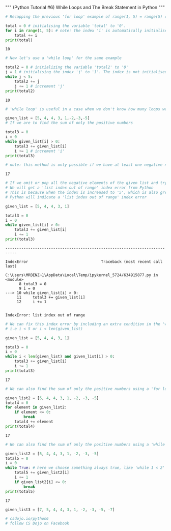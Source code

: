 """ (Python Tutorial #6) While Loops and The Break Statement in Python """

```python
# Recapping the previous 'for loop' example of range(1, 5) = range(5) or total = list(range(1, 5)) = [1,2,3,4]

total = 0 # initialising the variable 'total' to '0'.
for i in range(1, 5): # note: the index 'i' is automatically initialised to '0' in 'for loop' and will go through the list.
    total += i
print(total)
```

    10
    


```python
# Now let's use a 'while loop' for the same example

total2 = 0 # initializing the variable 'total2' to '0'
j = 1 # initialising the index 'j' to '1'. The index is not initialised in the 'while loop' like in the 'for loop'; thus, we're to initialise it by ourselves.
while j < 5:
    total2 += j
    j += 1 # increment 'j'
print(total2)
```

    10
    


```python
# 'while loop' is useful in a case when we don't know how many loops we need beforehand

given_list = [5, 4, 4, 3, 1,-2,-3,-5]
# If we are to find the sum of only the positive numbers

total3 = 0
i = 0 
while given_list[i] > 0:
    total3 += given_list[i]
    i += 1 # increment 'i'
print(total3)

# note: this method is only possible if we have at least one negative number in the list.
```

    17
    


```python
# If we omit or pop all the negative elements of the given list and try using the same condition
# We will get a 'list index out of range' index error from Python
# This is because when the index is increased to '5', which is also greater than '0', but nothing exists at index '5' in the list,
# Python will indicate a 'list index out of range' index error 

given_list = [5, 4, 4, 3, 1]

total3 = 0
i = 0
while given_list[i] > 0:
    total3 += given_list[i]
    i += 1
print(total3)
```


    ---------------------------------------------------------------------------

    IndexError                                Traceback (most recent call last)

    C:\Users\MRBENZ~1\AppData\Local\Temp/ipykernel_5724/634915877.py in <module>
          8 total3 = 0
          9 i = 0
    ---> 10 while given_list[i] > 0:
         11     total3 += given_list[i]
         12     i += 1
    

    IndexError: list index out of range



```python
# We can fix this index error by including an extra condition in the 'while loop'
# i.e i < 5 or i < len(given_list)

given_list = [5, 4, 4, 3, 1]

total3 = 0
i = 0
while i < len(given_list) and given_list[i] > 0:
    total3 += given_list[i]
    i += 1
print(total3)
```

    17
    


```python
# We can also find the sum of only the positive numbers using a 'for loop' and the 'break statement'

given_list2 = [5, 4, 4, 3, 1, -2, -3, -5]
total4 = 0
for element in given_list2:
    if element <= 0:
        break
    total4 += element
print(total4)
```

    17
    


```python
# We can also find the sum of only the positive numbers using a 'while loop' and the 'break statement' 

given_list2 = [5, 4, 4, 3, 1, -2, -3, -5]
total5 = 0
i = 0
while True: # here we choose something always true, like 'while 1 < 2' or just 'while True' because either of these two statements is always true
    total5 += given_list2[i]
    i += 1
    if given_list2[i] <= 0:
        break
print(total5)
```

    17
    


```python
given_list3 = [7, 5, 4, 4, 3, 1, -2, -3, -5, -7]

# csdojo.io/python6
# follow CS Dojo on Facebook
```

